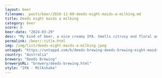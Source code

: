 ```yaml
---
layout: beer
filename: _posts/beer/2016-11-09-deeds-eight-maids-a-milking.md
title: Deeds eight maids a milking
category: beer
score: 8
beer-date: "2024-03-29"
desc: "My kind of beer, a nice creamy IPA. Smells citrusy and floral and tastes oh so smooth. A little bit of burnt hops in the bottom of the can"
permalink: /beer/:title.html
img: /img/list/deeds-eight-maids-a-milking.jpeg
untappd: "https://untappd.com/b/deeds-brewing-deeds-brewing-eight-maids-a-milking/5603306"
country: "Australia"
brewery: "Deeds Brewing"
breweryURL: "brewery/deeds-brewing.html"
style: "IPA - Milkshake"
---
```

